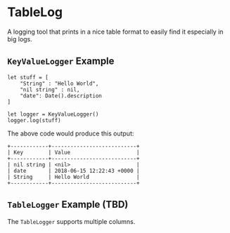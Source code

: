 # TableLog
A logging tool that prints in a nice table format to easily find it especially in big logs.

##  `KeyValueLogger` Example

    let stuff = [
        "String" : "Hello World",
        "nil string" : nil,
        "date": Date().description
    ]

    let logger = KeyValueLogger()
    logger.log(stuff)


The above code would produce this output:

    +------------+---------------------------+
    | Key        | Value                     |
    +------------+---------------------------+
    | nil string | <nil>                     |
    | date       | 2018-06-15 12:22:43 +0000 |
    | String     | Hello World               |
    +------------+---------------------------+


##  `TableLogger` Example (TBD)

The `TableLogger` supports multiple columns.
